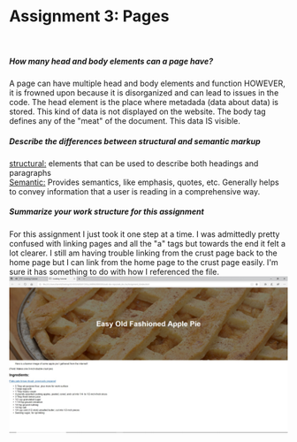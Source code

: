 <h1>Assignment 3: Pages</h1>
<br>
<h5>How many head and body elements can a page have?</h5>
<p> A page can have multiple head and body elements and function HOWEVER, it is frowned upon because it is disorganized and can lead to issues in the code. The head element is the place where metadada (data about data) is stored. This kind of data is not displayed on the website. The body tag defines any of the "meat" of the document. This data IS visible.
<h5>Describe the differences between structural and semantic markup</h5>
<u>structural:</u> elements that can be used to describe both headings and paragraphs
<br><u>Semantic:</u> Provides semantics, like emphasis, quotes, etc. Generally helps to convey information that a user is reading in a comprehensive way.
  <h5>Summarize your work structure for this assignment</h5>
For this assignment I just took it one step at a time. I was admittedly pretty confused with linking pages and all the "a" tags but towards the end it felt a lot clearer. I still am having trouble linking from the crust page back to the home page but I can link from the home page to the crust page easily. I'm sure it has something to do with how I referenced the file.

<img src="./images/screenshot.jpg">
